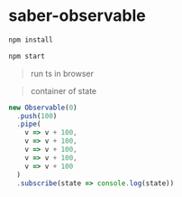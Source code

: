 # saber-observable

```bash
npm install

npm start
```

> run ts in browser

> container of state

```ts
new Observable(0)
  .push(100)
  .pipe(
    v => v + 100,
    v => v + 100,
    v => v + 100,
    v => v + 100,
    v => v + 100
  )
  .subscribe(state => console.log(state))
```
